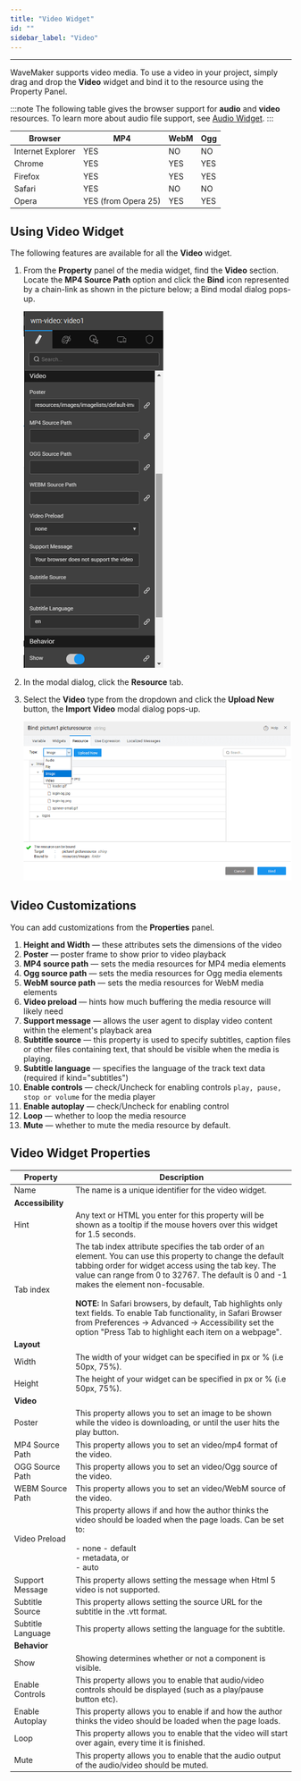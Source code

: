 ```yaml
---
title: "Video Widget"
id: ""
sidebar_label: "Video"
---
```

---

WaveMaker supports video media. To use a video in your project, simply drag and drop the **Video** widget and bind it to the resource using the Property Panel.

:::note
The following table gives the browser support for **audio** and **video** resources. To learn more about audio file support, see [Audio Widget](/learn/app-development/widgets/basic/audio).
:::

|Browser|MP4|WebM|Ogg|
|---|---|---|---|
|Internet Explorer|YES|NO|NO|
|Chrome|YES|YES|YES|
|Firefox|YES|YES|YES|
|Safari|YES|NO|NO|
|Opera|YES (from Opera 25)|YES|YES|

## Using Video Widget
 
The following features are available for all the **Video** widget.

1. From the **Property** panel of the media widget, find the **Video** section. Locate the **MP4 Source Path** option and click the **Bind** icon represented by a chain-link as shown in the picture below; a Bind modal dialog pops-up.

    [![media video](/learn/assets/media_video.png)](/learn/assets/media_video.png)

2. In the modal dialog, click the **Resource** tab.

3. Select the **Video** type from the dropdown and click the **Upload New** button, the **Import Video** modal dialog pops-up.

    [![media resource](/learn/assets/media_resources.png)](/learn/assets/media_resources.png)

## Video Customizations

You can add customizations from the **Properties** panel.

1. **Height and Width** — these attributes sets the dimensions of the video
2. **Poster** — poster frame to show prior to video playback
3. **MP4 source path** — sets the media resources for MP4 media elements
4. **Ogg source path** — sets the media resources for Ogg media elements
5. **WebM source path** — sets the media resources for WebM media elements
6. **Video preload** — hints how much buffering the media resource will likely need
7. **Support message** — allows the user agent to display video content within the element's playback area
8. **Subtitle source** — this property is used to specify subtitles, caption files or other files containing text, that should be visible when the media is playing.
9. **Subtitle language** — specifies the language of the track text data (required if kind="subtitles")
10. **Enable controls** — check/Uncheck for enabling controls `play, pause, stop or volume` for the media player
11. **Enable autoplay** — check/Uncheck for enabling control
12. **Loop** — whether to loop the media resource
13. **Mute** — whether to mute the media resource by default.

## Video Widget Properties

| Property | Description |
| --- | --- |
| Name | The name is a unique identifier for the video widget. |
| **Accessibility** |
| Hint | Any text or HTML you enter for this property will be shown as a tooltip if the mouse hovers over this widget for 1.5 seconds. |
| Tab index | The tab index attribute specifies the tab order of an element. You can use this property to change the default tabbing order for widget access using the tab key. The value can range from 0 to 32767. The default is 0 and -1 makes the element non-focusable. <br><br> **NOTE:** In Safari browsers, by default, Tab highlights only text fields. To enable Tab functionality, in Safari Browser from Preferences -> Advanced -> Accessibility set the option "Press Tab to highlight each item on a webpage". |
| **Layout** |
| Width | The width of your widget can be specified in px or % (i.e 50px, 75%). |
| Height | The height of your widget can be specified in px or % (i.e 50px, 75%). |
| **Video** |
| Poster | This property allows you to set an image to be shown while the video is downloading, or until the user hits the play button. |
| MP4 Source Path | This property allows you to set an video/mp4 format of the video. |
| OGG Source Path | This property allows you to set an video/Ogg source of the video. |
| WEBM Source Path | This property allows you to set an video/WebM source of the video. |
| Video Preload | This property allows if and how the author thinks the video should be loaded when the page loads. Can be set to: <br><br> - none - default <br> - metadata, or <br> - auto |
| Support Message | This property allows setting the message when Html 5 video is not supported. |
| Subtitle Source | This property allows setting the source URL for the subtitle in the .vtt format. |
| Subtitle Language | This property allows setting the language for the subtitle. |
| **Behavior** |
| Show | Showing determines whether or not a component is visible. |
| Enable Controls | This property allows you to enable that audio/video controls should be displayed (such as a play/pause button etc). |
| Enable Autoplay | This property allows you to enable if and how the author thinks the video should be loaded when the page loads. |
| Loop | This property allows you to enable that the video will start over again, every time it is finished. |
| Mute | This property allows you to enable that the audio output of the audio/video should be muted. |